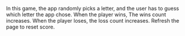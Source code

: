 In this game, the app randomly picks a letter, and the user has to guess which letter the app chose. 
When the player wins, The wins count increases.
When the player loses, the loss count increases.
Refresh the page to reset score.
